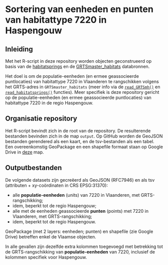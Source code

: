 # Sortering van eenheden en punten van habitattype 7220 in Haspengouw

## Inleiding

Met het R-script in deze repository worden objecten geconstrueerd op basis van de [habitatsprings](https://doi.org/10.5281/zenodo.3784149) en de [GRTSmaster_habitats](https://doi.org/10.5281/zenodo.2682323) databronnen.

Het doel is om de populatie-eenheden (en ermee geassocieerde puntlocaties) van habitattype 7220 in Vlaanderen te rangschikken volgens het GRTS-adres in `GRTSmaster_habitats` (meer info via de [`read_GRTSmh()`](https://inbo.github.io/n2khab/reference/read_GRTSmh.html) en [`read_habitatsprings()`](https://inbo.github.io/n2khab/reference/read_habitatsprings.html) functies).
Meer specifiek is deze repository gericht op de populatie-eenheden (en ermee geassocieerde puntlocaties) van habitattype 7220 in de regio Haspengouw.

## Organisatie repository

Het R-script bevindt zich in de root van de repository.
De resulterende bestanden bevinden zich in de map `output`.
Op GitHub worden de GeoJSON bestanden gerendered als een kaart, en de tsv-bestanden als een tabel.
Een overeenkomstig GeoPackage en een shapefile formaat staan op Google Drive in [deze](https://drive.google.com/drive/folders/1mCLEEntD3D0UiFwa1epRl72XrH_RY_l9?usp=sharing) map.

## Outputbestanden

De volgende datasets zijn gecreëerd als GeoJSON (RFC7946) en als tsv (attributen + xy-coördinaten in CRS EPSG:31370):

- alle **populatie-eenheden** (units) van 7220 in Vlaanderen, met GRTS-rangschikking;
- idem, beperkt tot de regio Haspengouw;
- alle met de eenheden geassocieerde **punten** (points) met 7220 in Vlaanderen, met GRTS-rangschikking;
- idem, beperkt tot de regio Haspengouw.

GeoPackage (met 2 layers: eenheden; punten) en shapefile (zie Google Drive) betreffen enkel de Vlaamse objecten.

In alle gevallen zijn dezelfde extra kolommen toegevoegd met betrekking tot de GRTS-rangschikking van **populatie-eenheden** van 7220, inclusief de kolommen specifiek voor Haspengouw.
